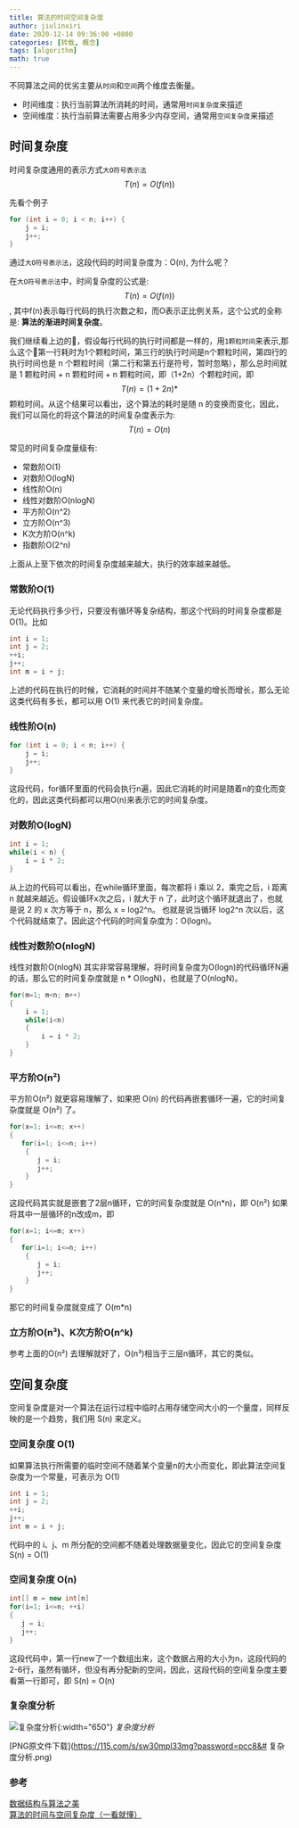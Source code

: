 ```yaml
---
title: 算法的时间空间复杂度
author: jiulinxiri
date: 2020-12-14 09:36:00 +0800
categories: [转载, 概念]
tags: [algorithm]
math: true
---
```


不同算法之间的优劣主要从`时间`和`空间`两个维度去衡量。
* 时间维度：执行当前算法所消耗的时间，通常用`时间复杂度`来描述
* 空间维度：执行当前算法需要占用多少内存空间，通常用`空间复杂度`来描述

## 时间复杂度
时间复杂度通用的表示方式`大O符号表示法` $$T(n)=O(f(n))$$

先看个例子
```java
for (int i = 0; i < n; i++) {
    j = i;
    j++;
}
```
通过`大O符号表示法`，这段代码的时间复杂度为：O(n), 为什么呢？

在`大O符号表示法`中，时间复杂度的公式是: $$ T(n)=O(f(n)) $$, 其中f(n)表示每行代码的执行次数之和，而O表示正比例关系，这个公式的全称是: **算法的渐进时间复杂度**。

我们继续看上边的🌰️，假设每行代码的执行时间都是一样的，用`1颗粒时间`来表示,那么这个🌰️第一行耗时为1个颗粒时间，第三行的执行时间是n个颗粒时间，第四行的执行时间也是 n 个颗粒时间（第二行和第五行是符号，暂时忽略），那么总时间就是 1 颗粒时间 + n 颗粒时间 + n 颗粒时间，即（1+2n）个颗粒时间，即 $$ T(n) = (1+2n)* $$ 颗粒时间。从这个结果可以看出，这个算法的耗时是随 n 的变换而变化，因此，我们可以简化的将这个算法的时间复杂度表示为: $$ T(n) = O(n) $$

常见的时间复杂度量级有:
* 常数阶O(1)
* 对数阶O(logN)
* 线性阶O(n)
* 线性对数阶O(nlogN)
* 平方阶O(n^2)
* 立方阶O(n^3)
* K次方阶O(n^k)
* 指数阶O(2^n)

上面从上至下依次的时间复杂度越来越大，执行的效率越来越低。

### 常数阶O(1)
无论代码执行多少行，只要没有循环等复杂结构，那这个代码的时间复杂度都是 O(1)。比如
```java
int i = 1;
int j = 2;
++i;
j++;
int m = i + j;
```
上述的代码在执行的时候，它消耗的时间并不随某个变量的增长而增长，那么无论这类代码有多长，都可以用 O(1) 来代表它的时间复杂度。

### 线性阶O(n)
```java
for (int i = 0; i < n; i++) {
    j = i;
    j++;
}
```
这段代码，for循环里面的代码会执行n遍，因此它消耗的时间是随着n的变化而变化的，因此这类代码都可以用O(n)来表示它的时间复杂度。

### 对数阶O(logN)
```java
int i = 1;
while(i < n) {
    i = i * 2;
}
```
从上边的代码可以看出，在while循环里面，每次都将 i 乘以 2，乘完之后，i 距离 n 就越来越近。假设循环x次之后，i 就大于 n 了，此时这个循环就退出了，也就是说 2 的 x 次方等于 n，那么 x = log2^n。
也就是说当循环 log2^n 次以后，这个代码就结束了。因此这个代码的时间复杂度为：O(logn)。

### 线性对数阶O(nlogN)
线性对数阶O(nlogN) 其实非常容易理解，将时间复杂度为O(logn)的代码循环N遍的话，那么它的时间复杂度就是 n * O(logN)，也就是了O(nlogN)。
```java
for(m=1; m<n; m++)
{
    i = 1;
    while(i<n)
    {
        i = i * 2;
    }
}
```

### 平方阶O(n²)
平方阶O(n²) 就更容易理解了，如果把 O(n) 的代码再嵌套循环一遍，它的时间复杂度就是 O(n²) 了。
```java
for(x=1; i<=n; x++)
{
   for(i=1; i<=n; i++)
    {
       j = i;
       j++;
    }
}
```
这段代码其实就是嵌套了2层n循环，它的时间复杂度就是 O(n*n)，即 O(n²) 
如果将其中一层循环的n改成m，即
```java
for(x=1; i<=m; x++)
{
   for(i=1; i<=n; i++)
    {
       j = i;
       j++;
    }
}
```

那它的时间复杂度就变成了 O(m*n)

### 立方阶O(n³)、K次方阶O(n^k)
参考上面的O(n²) 去理解就好了，O(n³)相当于三层n循环，其它的类似。


## 空间复杂度
空间复杂度是对一个算法在运行过程中临时占用存储空间大小的一个量度，同样反映的是一个趋势，我们用 S(n) 来定义。

### 空间复杂度 O(1)
如果算法执行所需要的临时空间不随着某个变量n的大小而变化，即此算法空间复杂度为一个常量，可表示为 O(1)
```java
int i = 1;
int j = 2;
++i;
j++;
int m = i + j;
```
代码中的 i、j、m 所分配的空间都不随着处理数据量变化，因此它的空间复杂度 S(n) = O(1)

### 空间复杂度 O(n)

```java
int[] m = new int[n]
for(i=1; i<=n; ++i)
{
   j = i;
   j++;
}
```
这段代码中，第一行new了一个数组出来，这个数据占用的大小为n，这段代码的2-6行，虽然有循环，但没有再分配新的空间，因此，这段代码的空间复杂度主要看第一行即可，即 S(n) = O(n)

### 复杂度分析
![复杂度分析](https://vip2.loli.net/2020/12/15/qJ6jl5FNcxYDfyg.png){:width="650"}
_复杂度分析_

[PNG原文件下载](https://115.com/s/sw30mpl33mg?password=pcc8&#
复杂度分析.png)
### 参考
[数据结构与算法之美](https://time.geekbang.org/column/intro/126)<br>
[算法的时间与空间复杂度（一看就懂）](https://zhuanlan.zhihu.com/p/50479555)